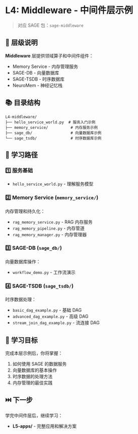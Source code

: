 # L4: Middleware - 中间件层示例

> 对应 SAGE 包：`sage-middleware`

## 📖 层级说明

**Middleware** 层提供领域算子和中间件组件：

- Memory Service - 内存管理服务
- SAGE-DB - 向量数据库
- SAGE-TSDB - 时序数据库
- NeuroMem - 神经记忆栈

## 📚 目录结构

```
L4-middleware/
├── hello_service_world.py  # 服务入门示例
├── memory_service/          # 内存服务示例
├── sage_db/                 # 向量数据库示例
└── sage_tsdb/               # 时序数据库示例
```

## 🎯 学习路径

### 1️⃣ 服务基础

- `hello_service_world.py` - 理解服务模型

### 2️⃣ Memory Service (`memory_service/`)

内存管理和持久化：

- `rag_memory_service.py` - RAG 内存服务
- `rag_memory_pipeline.py` - 内存管道
- `rag_memory_manager.py` - 内存管理器

### 3️⃣ SAGE-DB (`sage_db/`)

向量数据库操作：

- `workflow_demo.py` - 工作流演示

### 4️⃣ SAGE-TSDB (`sage_tsdb/`)

时序数据处理：

- `basic_dag_example.py` - 基础 DAG
- `advanced_dag_example.py` - 高级 DAG
- `stream_join_dag_example.py` - 流连接 DAG

## 🎯 学习目标

完成本层示例后，你将掌握：

1. 如何使用 SAGE 的数据服务
1. 向量数据库的基本操作
1. 时序数据的处理方法
1. 内存管理的最佳实践

## ⏭️ 下一步

学完中间件层后，继续学习：

- **L5-apps/** - 完整应用和解决方案
